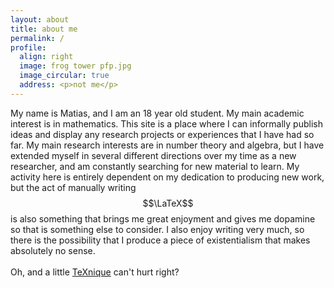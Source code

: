 ```yaml
---
layout: about 
title: about me
permalink: /
profile:
  align: right
  image: frog tower pfp.jpg
  image_circular: true
  address: <p>not me</p>
---
```


My name is Matias, and I am an 18 year old student. My main academic interest is in mathematics. This site is a place where I can informally publish ideas and display any research projects or experiences that I have had so far. My main research interests are in number theory and algebra, but I have extended myself in several different directions over my time as a new researcher, and am constantly searching for new material to learn. My activity here is entirely dependent on my dedication to producing new work, but the act of manually writing $$\LaTeX$$ is also something that brings me great enjoyment and gives me dopamine so that is something else to consider. I also enjoy writing very much, so there is the possibility that I produce a piece of existentialism that makes absolutely no sense. 
<br>
<br>
Oh, and a little <a href="https://texnique.xyz">TeXnique</a> can't hurt right?
